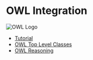 # OWL Integration

![OWL Logo](https://triplydb.com/imgs/avatars/d/6000a8bdcbf91b03347f51e2.png?v=1)

- [Tutorial](owldl-tutorial.ipynb)
- [OWL Top Level Classes](owltop.md)
- [OWL Reasoning](reasoner.md)